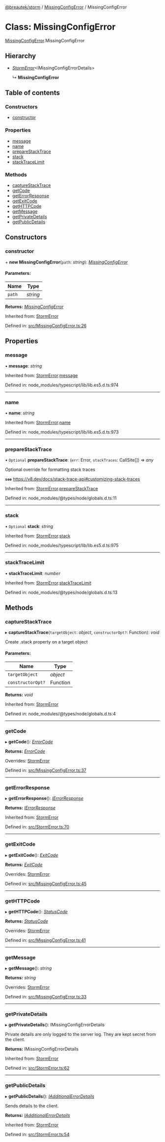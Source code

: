 [@breautek/storm](../README.md) / [MissingConfigError](../modules/missingconfigerror.md) / MissingConfigError

# Class: MissingConfigError

[MissingConfigError](../modules/missingconfigerror.md).MissingConfigError

## Hierarchy

* [*StormError*](stormerror.stormerror-1.md)<IMissingConfigErrorDetails\>

  ↳ **MissingConfigError**

## Table of contents

### Constructors

- [constructor](missingconfigerror.missingconfigerror-1.md#constructor)

### Properties

- [message](missingconfigerror.missingconfigerror-1.md#message)
- [name](missingconfigerror.missingconfigerror-1.md#name)
- [prepareStackTrace](missingconfigerror.missingconfigerror-1.md#preparestacktrace)
- [stack](missingconfigerror.missingconfigerror-1.md#stack)
- [stackTraceLimit](missingconfigerror.missingconfigerror-1.md#stacktracelimit)

### Methods

- [captureStackTrace](missingconfigerror.missingconfigerror-1.md#capturestacktrace)
- [getCode](missingconfigerror.missingconfigerror-1.md#getcode)
- [getErrorResponse](missingconfigerror.missingconfigerror-1.md#geterrorresponse)
- [getExitCode](missingconfigerror.missingconfigerror-1.md#getexitcode)
- [getHTTPCode](missingconfigerror.missingconfigerror-1.md#gethttpcode)
- [getMessage](missingconfigerror.missingconfigerror-1.md#getmessage)
- [getPrivateDetails](missingconfigerror.missingconfigerror-1.md#getprivatedetails)
- [getPublicDetails](missingconfigerror.missingconfigerror-1.md#getpublicdetails)

## Constructors

### constructor

\+ **new MissingConfigError**(`path`: *string*): [*MissingConfigError*](missingconfigerror.missingconfigerror-1.md)

#### Parameters:

Name | Type |
------ | ------ |
`path` | *string* |

**Returns:** [*MissingConfigError*](missingconfigerror.missingconfigerror-1.md)

Inherited from: [StormError](stormerror.stormerror-1.md)

Defined in: [src/MissingConfigError.ts:26](https://github.com/breautek/storm/blob/af5cad8/src/MissingConfigError.ts#L26)

## Properties

### message

• **message**: *string*

Inherited from: [StormError](stormerror.stormerror-1.md).[message](stormerror.stormerror-1.md#message)

Defined in: node_modules/typescript/lib/lib.es5.d.ts:974

___

### name

• **name**: *string*

Inherited from: [StormError](stormerror.stormerror-1.md).[name](stormerror.stormerror-1.md#name)

Defined in: node_modules/typescript/lib/lib.es5.d.ts:973

___

### prepareStackTrace

• `Optional` **prepareStackTrace**: (`err`: Error, `stackTraces`: CallSite[]) => *any*

Optional override for formatting stack traces

**`see`** https://v8.dev/docs/stack-trace-api#customizing-stack-traces

Inherited from: [StormError](stormerror.stormerror-1.md).[prepareStackTrace](stormerror.stormerror-1.md#preparestacktrace)

Defined in: node_modules/@types/node/globals.d.ts:11

___

### stack

• `Optional` **stack**: *string*

Inherited from: [StormError](stormerror.stormerror-1.md).[stack](stormerror.stormerror-1.md#stack)

Defined in: node_modules/typescript/lib/lib.es5.d.ts:975

___

### stackTraceLimit

• **stackTraceLimit**: *number*

Inherited from: [StormError](stormerror.stormerror-1.md).[stackTraceLimit](stormerror.stormerror-1.md#stacktracelimit)

Defined in: node_modules/@types/node/globals.d.ts:13

## Methods

### captureStackTrace

▸ **captureStackTrace**(`targetObject`: *object*, `constructorOpt?`: Function): *void*

Create .stack property on a target object

#### Parameters:

Name | Type |
------ | ------ |
`targetObject` | *object* |
`constructorOpt?` | Function |

**Returns:** *void*

Inherited from: [StormError](stormerror.stormerror-1.md)

Defined in: node_modules/@types/node/globals.d.ts:4

___

### getCode

▸ **getCode**(): [*ErrorCode*](../enums/errorcode.errorcode-1.md)

**Returns:** [*ErrorCode*](../enums/errorcode.errorcode-1.md)

Overrides: [StormError](stormerror.stormerror-1.md)

Defined in: [src/MissingConfigError.ts:37](https://github.com/breautek/storm/blob/af5cad8/src/MissingConfigError.ts#L37)

___

### getErrorResponse

▸ **getErrorResponse**(): [*IErrorResponse*](../interfaces/stormerror.ierrorresponse.md)

**Returns:** [*IErrorResponse*](../interfaces/stormerror.ierrorresponse.md)

Inherited from: [StormError](stormerror.stormerror-1.md)

Defined in: [src/StormError.ts:70](https://github.com/breautek/storm/blob/af5cad8/src/StormError.ts#L70)

___

### getExitCode

▸ **getExitCode**(): [*ExitCode*](../enums/exitcode.exitcode-1.md)

**Returns:** [*ExitCode*](../enums/exitcode.exitcode-1.md)

Overrides: [StormError](stormerror.stormerror-1.md)

Defined in: [src/MissingConfigError.ts:45](https://github.com/breautek/storm/blob/af5cad8/src/MissingConfigError.ts#L45)

___

### getHTTPCode

▸ **getHTTPCode**(): [*StatusCode*](../enums/statuscode.statuscode-1.md)

**Returns:** [*StatusCode*](../enums/statuscode.statuscode-1.md)

Overrides: [StormError](stormerror.stormerror-1.md)

Defined in: [src/MissingConfigError.ts:41](https://github.com/breautek/storm/blob/af5cad8/src/MissingConfigError.ts#L41)

___

### getMessage

▸ **getMessage**(): *string*

**Returns:** *string*

Overrides: [StormError](stormerror.stormerror-1.md)

Defined in: [src/MissingConfigError.ts:33](https://github.com/breautek/storm/blob/af5cad8/src/MissingConfigError.ts#L33)

___

### getPrivateDetails

▸ **getPrivateDetails**(): IMissingConfigErrorDetails

Private details are only logged to the server log.
They are kept secret from the client.

**Returns:** IMissingConfigErrorDetails

Inherited from: [StormError](stormerror.stormerror-1.md)

Defined in: [src/StormError.ts:62](https://github.com/breautek/storm/blob/af5cad8/src/StormError.ts#L62)

___

### getPublicDetails

▸ **getPublicDetails**(): [*IAdditionalErrorDetails*](../interfaces/stormerror.iadditionalerrordetails.md)

Sends details to the client.

**Returns:** [*IAdditionalErrorDetails*](../interfaces/stormerror.iadditionalerrordetails.md)

Inherited from: [StormError](stormerror.stormerror-1.md)

Defined in: [src/StormError.ts:54](https://github.com/breautek/storm/blob/af5cad8/src/StormError.ts#L54)
